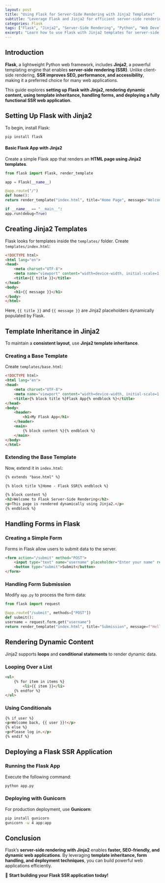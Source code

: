 ```yaml
---
layout: post
title: "Using Flask for Server-Side Rendering with Jinja2 Templates"
subtitle: "Leverage Flask and Jinja2 for efficient server-side rendering in web applications"
categories: Flask
tags: ["Flask", "Jinja2", "Server-Side Rendering", "Python", "Web Development", "Templates"]
excerpt: "Learn how to use Flask with Jinja2 templates for server-side rendering, improving SEO, performance, and dynamic content delivery in web applications."
---
```


## Introduction

**Flask**, a lightweight Python web framework, includes **Jinja2**, a powerful templating engine that enables **server-side rendering (SSR)**. Unlike client-side rendering, **SSR improves SEO, performance, and accessibility**, making it a preferred choice for many web applications.

This guide explores **setting up Flask with Jinja2, rendering dynamic content, using template inheritance, handling forms, and deploying a fully functional SSR web application**.

## Setting Up Flask with Jinja2

To begin, install Flask:

```sh
pip install flask
```

#### Basic Flask App with Jinja2

Create a simple Flask app that renders an **HTML page using Jinja2 templates**.

```python
from flask import Flask, render_template

app = Flask(__name__)

@app.route("/")
def home():
return render_template("index.html", title="Home Page", message="Welcome to Flask SSR!")

if __name__ == "__main__":
app.run(debug=True)
```

## Creating Jinja2 Templates

Flask looks for templates inside the `templates/` folder. Create `templates/index.html`:

```html
<!DOCTYPE html>
<html lang="en">
<head>
    <meta charset="UTF-8">
    <meta name="viewport" content="width=device-width, initial-scale=1.0">
    <title>{{ title }}</title>
</head>
<body>
    <h1>{{ message }}</h1>
</body>
</html>
```  

Here, `{{ title }}` and `{{ message }}` are Jinja2 placeholders dynamically populated by Flask.

## Template Inheritance in Jinja2

To maintain a **consistent layout**, use **Jinja2 template inheritance**.

### Creating a Base Template

Create `templates/base.html`:

```html
<!DOCTYPE html>
<html lang="en">
<head>
    <meta charset="UTF-8">
    <meta name="viewport" content="width=device-width, initial-scale=1.0">
    <title>{% block title %}Flask App{% endblock %}</title>
</head>
<body>
    <header>
        <h1>My Flask App</h1>
    </header>
    <main>
        {% block content %}{% endblock %}
    </main>
</body>
</html>
```  

### Extending the Base Template

Now, extend it in `index.html`:

```html
{% extends "base.html" %}

{% block title %}Home - Flask SSR{% endblock %}

{% block content %}
<h2>Welcome to Flask Server-Side Rendering</h2>
<p>This page is rendered dynamically using Jinja2.</p>
{% endblock %}
```

## Handling Forms in Flask

### Creating a Simple Form

Forms in Flask allow users to submit data to the server.

```html
<form action="/submit" method="POST">
    <input type="text" name="username" placeholder="Enter your name" required>
    <button type="submit">Submit</button>
</form>
```  

### Handling Form Submission

Modify `app.py` to process the form data:

```python
from flask import request

@app.route("/submit", methods=["POST"])
def submit():
username = request.form.get("username")
return render_template("index.html", title="Submission", message=f"Hello, {username}!")
```

## Rendering Dynamic Content

Jinja2 supports **loops** and **conditional statements** to render dynamic data.

### Looping Over a List

```html
<ul>
    {% for item in items %}
        <li>{{ item }}</li>
    {% endfor %}
</ul>
```  

### Using Conditionals

```html
{% if user %}
<p>Welcome back, {{ user }}!</p>
{% else %}
<p>Please log in.</p>
{% endif %}
```

## Deploying a Flask SSR Application

### Running the Flask App

Execute the following command:

```sh
python app.py
```

### Deploying with Gunicorn

For production deployment, use **Gunicorn**:

```sh
pip install gunicorn
gunicorn -w 4 app:app
```

## Conclusion

Flask’s **server-side rendering with Jinja2** enables **faster, SEO-friendly, and dynamic web applications**. By leveraging **template inheritance, form handling, and deployment techniques**, you can build powerful web applications efficiently.

🚀 **Start building your Flask SSR application today!**  
